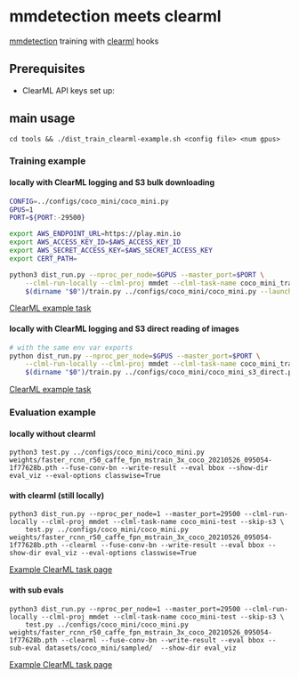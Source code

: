 # mmdetection meets clearml
[mmdetection](https://github.com/open-mmlab/mmdetection) training with [clearml](https://github.com/allegroai/clearml) hooks

## Prerequisites

- ClearML API keys set up: 

## main usage

`cd tools && ./dist_train_clearml-example.sh <config file> <num gpus>`


### Training example

#### locally with ClearML logging and S3 bulk downloading

```bash
CONFIG=../configs/coco_mini/coco_mini.py
GPUS=1
PORT=${PORT:-29500}

export AWS_ENDPOINT_URL=https://play.min.io
export AWS_ACCESS_KEY_ID=$AWS_ACCESS_KEY_ID
export AWS_SECRET_ACCESS_KEY=$AWS_SECRET_ACCESS_KEY
export CERT_PATH=

python3 dist_run.py --nproc_per_node=$GPUS --master_port=$PORT \
    --clml-run-locally --clml-proj mmdet --clml-task-name coco_mini_train --download-models 'resnet50_msra-5891d200.pth' --s3-models-bucket mmdet-wts --s3-models-path '' --download-data coco_mini --s3-data-bucket coco --s3-data-path '' \
    $(dirname "$0")/train.py ../configs/coco_mini/coco_mini.py --launcher pytorch --clearml ${@:3} 
```

[ClearML example task](https://app.community.clear.ml/projects/90233d6aa54844a3b1b66eea7d952b26/experiments/56ffbc53039e49e181d5f8aba7c03b5a/output/log)


#### locally with ClearML logging and S3 direct reading of images

```bash
# with the same env var exports
python dist_run.py --nproc_per_node=$GPUS --master_port=$PORT \
    --clml-run-locally --clml-proj mmdet --clml-task-name coco_mini_train_s3_direct --download-models 'resnet50_msra-5891d200.pth' --s3-models-bucket mmdet-wts --s3-models-path '' --s3-direct-read --download-data coco_mini/train.json coco_mini/val.json --s3-data-bucket coco --s3-data-path '' \
    $(dirname "$0")/train.py ../configs/coco_mini/coco_mini_s3_direct.py --launcher pytorch --clearml ${@:3} 
```

[ClearML example task](https://app.community.clear.ml/projects/90233d6aa54844a3b1b66eea7d952b26/experiments/e548da1ac7234fc2ab61161a3569f65d/output/log)


### Evaluation example

#### locally without clearml

```
python3 test.py ../configs/coco_mini/coco_mini.py weights/faster_rcnn_r50_caffe_fpn_mstrain_3x_coco_20210526_095054-1f77628b.pth --fuse-conv-bn --write-result --eval bbox --show-dir eval_viz --eval-options classwise=True
```

#### with clearml (still locally)

```
python3 dist_run.py --nproc_per_node=1 --master_port=29500 --clml-run-locally --clml-proj mmdet --clml-task-name coco_mini-test --skip-s3 \
    test.py ../configs/coco_mini/coco_mini.py weights/faster_rcnn_r50_caffe_fpn_mstrain_3x_coco_20210526_095054-1f77628b.pth --clearml --fuse-conv-bn --write-result --eval bbox --show-dir eval_viz --eval-options classwise=True
```

[Example ClearML task page](https://app.community.clear.ml/projects/90233d6aa54844a3b1b66eea7d952b26/experiments/d5492c5fb6a64a38b30ef38253e460fb/output/log)

#### with sub evals

```
python3 dist_run.py --nproc_per_node=1 --master_port=29500 --clml-run-locally --clml-proj mmdet --clml-task-name coco_mini-test --skip-s3 \
    test.py ../configs/coco_mini/coco_mini.py weights/faster_rcnn_r50_caffe_fpn_mstrain_3x_coco_20210526_095054-1f77628b.pth --clearml --fuse-conv-bn --write-result --eval bbox --sub-eval datasets/coco_mini/sampled/  --show-dir eval_viz
```

[Example ClearML task page](https://app.community.clear.ml/projects/90233d6aa54844a3b1b66eea7d952b26/experiments/108e6f2662b14557849167fa8a95fcb7/output/artifacts/other/test/output)
